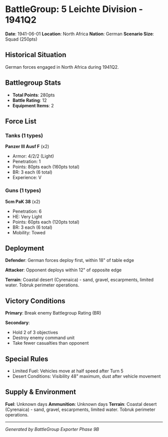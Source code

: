 # BattleGroup: 5 Leichte Division - 1941Q2

**Date**: 1941-06-01
**Location**: North Africa
**Nation**: German
**Scenario Size**: Squad (250pts)

## Historical Situation

German forces engaged in North Africa during 1941Q2.

## Battlegroup Stats

- **Total Points**: 280pts
- **Battle Rating**: 12
- **Equipment Items**: 2

## Force List

### Tanks (1 types)

**Panzer III Ausf F** (x2)
- Armor: 4/2/2 (Light)
- Penetration: 1
- Points: 80pts each (160pts total)
- BR: 3 each (6 total)
- Experience: V

### Guns (1 types)

**5cm PaK 38** (x2)
- Penetration: 6
- HE: Very Light
- Points: 60pts each (120pts total)
- BR: 3 each (6 total)
- Mobility: Towed


## Deployment

**Defender**: German forces deploy first, within 18" of table edge

**Attacker**: Opponent deploys within 12" of opposite edge

**Terrain**: Coastal desert (Cyrenaica) - sand, gravel, escarpments, limited water. Tobruk perimeter operations.

## Victory Conditions

**Primary**: Break enemy Battlegroup Rating (BR)

**Secondary**:
- Hold 2 of 3 objectives
- Destroy enemy command unit
- Take fewer casualties than opponent

## Special Rules

- Limited Fuel: Vehicles move at half speed after Turn 5
- Desert Conditions: Visibility 48" maximum, dust after vehicle movement

## Supply & Environment

**Fuel**: Unknown days
**Ammunition**: Unknown days
**Terrain**: Coastal desert (Cyrenaica) - sand, gravel, escarpments, limited water. Tobruk perimeter operations.

---

*Generated by BattleGroup Exporter Phase 9B*

